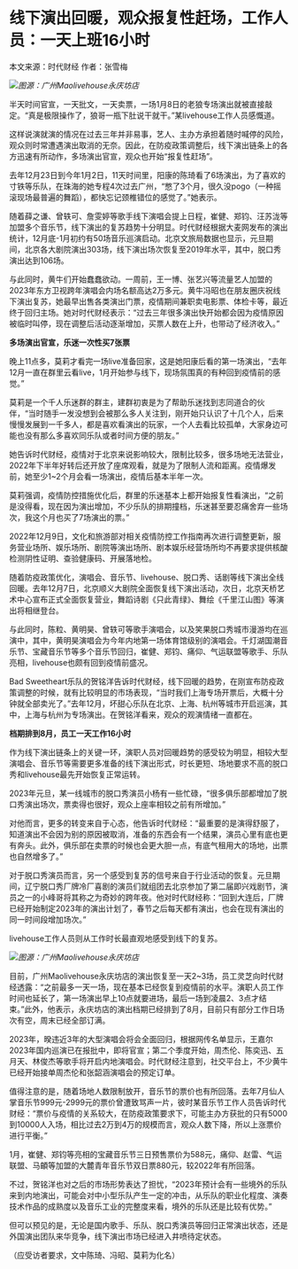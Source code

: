 # 线下演出回暖，观众报复性赶场，工作人员：一天上班16小时

本文来源：时代财经 作者：张雪梅

![](https://inews.gtimg.com/newsapp_bt/0/15600050696/1000)_图源：广州Maolivehouse永庆坊店_

半天时间官宣，一天批文，一天卖票，一场1月8日的老狼专场演出就被直接敲定。“真是极限操作了，狼哥一瓶下肚说干就干。”某livehouse工作人员感慨道。

这样说演就演的情况在过去三年并非易事，艺人、主办方承担着随时喊停的风险，观众则时常遭遇演出取消的无奈。因此，在防疫政策调整后，线下演出链条上的各方迅速有所动作，多场演出官宣，观众也开始“报复性赶场”。

去年12月23日到今年1月2日，11天时间里，阳康的陈琦看了6场演出，为了喜欢的寸铁等乐队，在珠海的她专程4次过去广州，“憋了3个月，很久没pogo（一种摇滚现场最普遍的舞蹈），都快忘记颈椎错位的感觉了。”她表示。

随着薛之谦、曾轶可、詹雯婷等歌手线下演唱会提上日程，崔健、郑钧、汪苏泷等加盟多个音乐节，线下演出的复苏趋势十分明显。时代财经根据大麦网发布的演出统计，12月底-1月初约有50场音乐巡演启动。北京文旅局数据也显示，元旦期间，北京各大剧院演出303场，线下演出场次恢复至2019年水平，其中，脱口秀演出达到106场。

与此同时，黄牛们开始蠢蠢欲动。一周前，王一博、张艺兴等流量艺人加盟的2023年东方卫视跨年演唱会内场名额高达2万多元。黄牛冯昭也在朋友圈庆祝线下演出复苏，她最早出售各类演出门票，疫情期间兼职卖电影票、体检卡等，最近终于回归主场。她对时代财经表示：“过去三年很多演出快开始都会因为疫情原因被临时叫停，现在调整后活动逐渐增加，买票人数在上升，也带动了经济收入。”

**多场演出官宣，乐迷一次性买7张票**

晚上11点多，莫莉才看完一场live准备回家，这是她阳康后看的第一场演出，“去年12月一直在群里云看live，1月开始参与线下，现场氛围真的有种回到疫情前的感觉。”

莫莉是一个千人乐迷群的群主，建群初衷是为了帮助乐迷找到志同道合的伙伴，“当时随手一发没想到会被那么多人关注到，刚开始只认识了十几个人，后来慢慢发展到一千多人，都是喜欢看演出的玩家，一个人去看比较孤单，大家身边可能也没有那么多喜欢同乐队或者时间方便的朋友。”

她告诉时代财经，疫情对于北京来说影响较大，限制比较多，很多场地无法营业，2022年下半年好转后还开放了座席观看，就是为了限制人流和距离。疫情爆发前，她至少1~2个月会看一场演出，疫情后基本半年一次。

莫莉强调，疫情防控措施优化后，群里的乐迷基本上都开始报复性看演出，“之前是没得看，现在因为演出增加，不少乐队的排期撞档，乐迷甚至要忍痛舍弃一些场次，我这个月也买了7场演出的票。”

2022年12月9日，文化和旅游部对相关疫情防控工作指南再次进行调整更新，服务营业场所、娱乐场所、剧院等演出场所、剧本娱乐经营场所均不再要求提供核酸检测阴性证明、查验健康码、开展落地检。

随着防疫政策优化，演唱会、音乐节、livehouse、脱口秀、话剧等线下演出全线回暖。去年12月7日，北京顺义大剧院全面恢复线下演出活动，次日，北京天桥艺术中心宣布正式全面恢复营业，舞蹈诗剧《只此青绿》、舞绘《千里江山图》等演出将相继登台。

与此同时，陈粒、黄明昊、曾轶可等歌手演唱会，以及笑果脱口秀城市漫游均在巡演中，其中，黄明昊演唱会为今年内地第一场体育馆级别的演唱会。千灯湖国潮音乐节、宝藏音乐节等多个音乐节回归，崔健、郑钧、痛仰、气运联盟等歌手、乐队亮相，livehouse也颇有回到疫情前盛况。

Bad
Sweetheart乐队的贺铭洋告诉时代财经，线下回暖的趋势，在刚宣布防疫政策调整的时候，就有比较明显的市场表现，“当时我们上海专场开票后，大概十分钟就全部卖光了。”去年12月，坏甜心乐队在北京、上海、杭州等城市开启巡演，其中，上海与杭州为专场演出。在贺铭洋看来，观众的观演情绪一直都在。

**档期排到8月，员工一天工作16小时**

作为线下演出链条上的关键一环，演职人员对回暖趋势的感受较为明显，相较大型演唱会、音乐节等需要更多准备的线下演出形式，时长更短、场地要求不高的脱口秀和livehouse最先开始恢复正常运转。

2023年元旦，某一线城市的脱口秀演员小杨有一些忙碌，“很多俱乐部都增加了脱口秀演出场次，票卖得也很好，观众上座率相较之前有所增加。”

对他而言，更多的转变来自于心态，他告诉时代财经：“最重要的是演得舒服了，知道演出不会因为别的原因被取消，准备的东西会有一个结果，演员心里有底也更有奔头。此外，俱乐部在卖票的时候也会更大胆一点，有底气租用大的场地，出票也自然增多了。”

对于脱口秀演员而言，另一个感受到复苏的信号来自于行业活动的恢复。元旦期间，辽宁脱口秀厂牌冷厂喜剧的演员们就组团去北京参加了第二届即兴戏剧节，演员之一的小峰哥将其称之为奇妙的跨年夜。他对时代财经称：“回到大连后，厂牌已经开始制定2023年的演出计划了，春节之后每天都有演出，也会在现有演出的同一时间段增加场次。”

livehouse工作人员则从工作时长最直观地感受到线下的复苏。

![](https://inews.gtimg.com/newsapp_bt/0/15600050699/1000)_图源：广州Maolivehouse永庆坊店_

目前，广州Maolivehouse永庆坊店的演出恢复至一天2~3场，员工灵芝向时代财经透露：“之前最多一天一场，现在基本已经恢复到疫情前的水平。演职人员工作时间也延长了，第一场演出早上10点就要进场，最后一场到凌晨2、3点才结束。”此外，他表示，永庆坊店的演出档期已经排到了8月，目前只有部分工作日场次有空，周末已经全部订满。

2023年，暌违近3年的大型演唱会将会全面回归，根据网传名单显示，王嘉尔2023年国内巡演已在报批中，即将官宣；第二个季度开始，周杰伦、陈奕迅、五月天、林俊杰等歌手将开启内地演唱会。时代财经注意到，社交平台上，不少黄牛已经开始接单周杰伦和张韶涵演唱会的预定订单。

值得注意的是，随着场地人数限制放开，音乐节的票价也有所回落。去年7月仙人掌音乐节999元-2999元的票价曾遭致骂声一片，彼时某音乐节工作人员告诉时代财经：“票价与疫情的关系较大，在防疫政策要求下，可能主办方获批的只有5000到10000人入场，相比过去2万到4万的规模而言，观众人数下降，所以上涨票价进行平衡。”

1月，崔健、郑钧等亮相的宝藏音乐节三日预售票价为588元，痛仰、赵雷、气运联盟、马頔等加盟的大麓青年音乐节双日票880元，较2022年有所回落。

不过，贺铭洋也对之后的市场形势表达了担忧，“2023年预计会有一些境外的乐队来到内地演出，可能会对中小型乐队产生一定的冲击，从乐队的职业化程度、演奏技术作品的成熟度以及音乐工业的完整度来看，境外的乐队还是比较有优势。”

但可以预见的是，无论是国内歌手、乐队、脱口秀演员等回归正常演出状态，还是外国演出团队来华竞争，线下演出市场已经进入井喷待定状态。

（应受访者要求，文中陈琦、冯昭、莫莉为化名）

